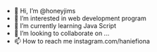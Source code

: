 - 👋 Hi, I’m @honeyjims
- 👀 I’m interested in web development program
- 🌱 I’m currently learning Java Script
- 💞️ I’m looking to collaborate on ...
- 📫 How to reach me instagram.com/haniefiona

<!---
honeyjims/honeyjims is a ✨ special ✨ repository because its `README.md` (this file) appears on your GitHub profile.
You can click the Preview link to take a look at your changes.
--->
